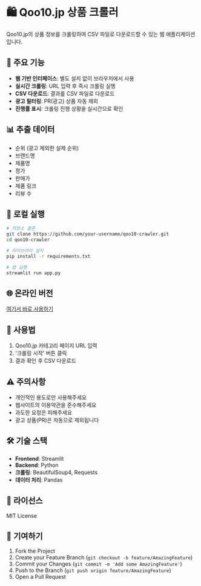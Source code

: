 # 🛍️ Qoo10.jp 상품 크롤러

Qoo10.jp의 상품 정보를 크롤링하여 CSV 파일로 다운로드할 수 있는 웹 애플리케이션입니다.

## 🌟 주요 기능

- **웹 기반 인터페이스**: 별도 설치 없이 브라우저에서 사용
- **실시간 크롤링**: URL 입력 후 즉시 크롤링 실행
- **CSV 다운로드**: 결과를 CSV 파일로 다운로드
- **광고 필터링**: PR(광고) 상품 자동 제외
- **진행률 표시**: 크롤링 진행 상황을 실시간으로 확인

## 📊 추출 데이터

- 순위 (광고 제외한 실제 순위)
- 브랜드명
- 제품명
- 정가
- 판매가
- 제품 링크
- 리뷰 수

## 🚀 로컬 실행

```bash
# 저장소 클론
git clone https://github.com/your-username/qoo10-crawler.git
cd qoo10-crawler

# 라이브러리 설치
pip install -r requirements.txt

# 앱 실행
streamlit run app.py
```

## 🌐 온라인 버전

[여기서 바로 사용하기](https://your-app-name.streamlit.app)

## 📝 사용법

1. Qoo10.jp 카테고리 페이지 URL 입력
2. '크롤링 시작' 버튼 클릭
3. 결과 확인 후 CSV 다운로드

## ⚠️ 주의사항

- 개인적인 용도로만 사용해주세요
- 웹사이트의 이용약관을 준수해주세요
- 과도한 요청은 피해주세요
- 광고 상품(PR)은 자동으로 제외됩니다

## 🛠️ 기술 스택

- **Frontend**: Streamlit
- **Backend**: Python
- **크롤링**: BeautifulSoup4, Requests
- **데이터 처리**: Pandas

## 📄 라이선스

MIT License

## 🤝 기여하기

1. Fork the Project
2. Create your Feature Branch (`git checkout -b feature/AmazingFeature`)
3. Commit your Changes (`git commit -m 'Add some AmazingFeature'`)
4. Push to the Branch (`git push origin feature/AmazingFeature`)
5. Open a Pull Request